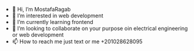 - 👋 Hi, I’m MostafaRagab
- 👀 I’m interested in web development
- 🌱 I’m currently learning frontend
- 💞️ I’m looking to collaborate on your purpose oin electrical engineering or web development
- 📫 How to reach me just text or me +201028628095

<!---
MostafaRagab99/MostafaRagab99 is a ✨ special ✨ repository because its `README.md` (this file) appears on your GitHub profile.
You can click the Preview link to take a look at your changes.
--->

